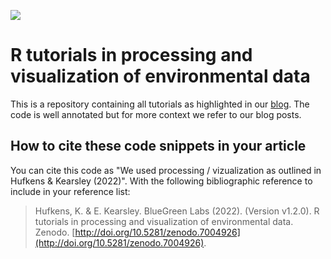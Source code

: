 ![](https://upload.wikimedia.org/wikipedia/commons/1/12/Cc-by-nc-sa_icon.svg)

# R tutorials in processing and visualization of environmental data 

This is a repository containing all tutorials as highlighted in our [blog](https://bluegreenlabs.org/categories/tutorial/). The code is well annotated but for more context we refer to our blog posts.

## How to cite these code snippets in your article

You can cite this code as "We used processing / vizualization as outlined in Hufkens & Kearsley (2022)". With the following bibliographic reference to include in your reference list:

> Hufkens, K. & E. Kearsley. BlueGreen Labs (2022). (Version v1.2.0). R tutorials in processing and visualization of environmental data. Zenodo. [http://doi.org/10.5281/zenodo.7004926](http://doi.org/10.5281/zenodo.7004926).
